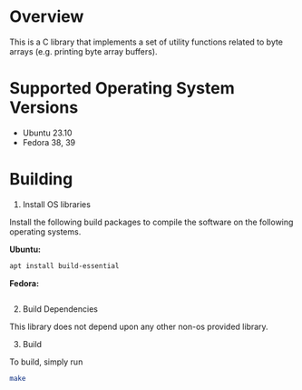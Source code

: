 # Overview

This is a C library that implements a set of utility functions related to byte
arrays (e.g. printing byte array buffers).

# Supported Operating System Versions

- Ubuntu 23.10
- Fedora 38, 39

# Building

1. Install OS libraries

Install the following build packages to compile the software on the following
operating systems.

**Ubuntu:**

```bash
apt install build-essential 
```

**Fedora:**

```bash
```

2. Build Dependencies

This library does not depend upon any other non-os provided library. 

3. Build

To build, simply run 

```bash
make
```


